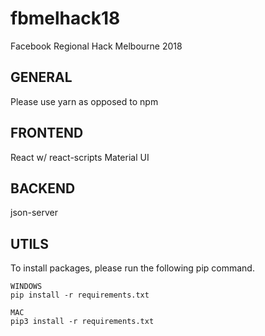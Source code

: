# fbmelhack18

Facebook Regional Hack Melbourne 2018

## GENERAL

Please use yarn as opposed to npm

## FRONTEND

React w/ react-scripts
Material UI

## BACKEND

json-server

## UTILS

To install packages, please run the following pip command.

```
WINDOWS
pip install -r requirements.txt

MAC
pip3 install -r requirements.txt
```
